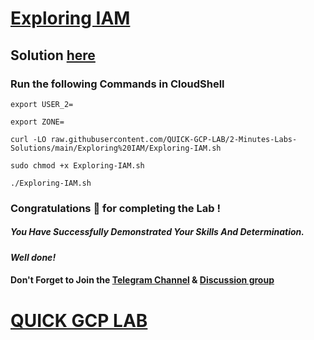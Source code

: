 # [Exploring IAM](https://www.cloudskillsboost.google/games/4794/labs/31307)

## Solution [here]()

### Run the following Commands in CloudShell
```
export USER_2=
```
```
export ZONE=
```
```
curl -LO raw.githubusercontent.com/QUICK-GCP-LAB/2-Minutes-Labs-Solutions/main/Exploring%20IAM/Exploring-IAM.sh

sudo chmod +x Exploring-IAM.sh

./Exploring-IAM.sh
```

### Congratulations 🎉 for completing the Lab !

##### *You Have Successfully Demonstrated Your Skills And Determination.*

#### *Well done!*

#### Don't Forget to Join the [Telegram Channel](https://t.me/quickgcplab) & [Discussion group](https://t.me/quickgcplabchats)

# [QUICK GCP LAB](https://www.youtube.com/@quickgcplab)